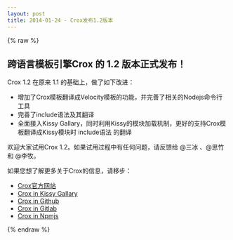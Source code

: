 ```yaml
---
layout: post
title: 2014-01-24 - Crox发布1.2版本
---
```


{% raw %}

## 跨语言模板引擎Crox 的 1.2 版本正式发布！

Crox 1.2 在原来 1.1 的基础上，做了如下改进：

- 增加了Crox模板翻译成Velocity模板的功能，并完善了相关的Nodejs命令行工具
- 完善了include语法及其翻译
- 全面接入Kissy Gallary，同时利用Kissy的模块加载机制，更好的支持Crox模板翻译成Kissy模块时 include语法 的翻译

欢迎大家试用Crox 1.2。如果试用过程中有任何问题，请反馈给 @三冰 、@思竹 和 @李牧。

如果您想了解更多关于Crox的信息，请移步：

- [Crox官方网站](http://thx.alibaba-inc.com/crox/)
- [Crox in Kissy Gallary](http://gallery.kissyui.com/crox/1.2/guide/index.html)
- [Crox in Github](https://github.com/thx/crox)
- [Crox in Gitlab](http://gitlab.alibaba-inc.com/thx/crox)
- [Crox in Npmjs](https://npmjs.org/package/crox)

{% endraw %}